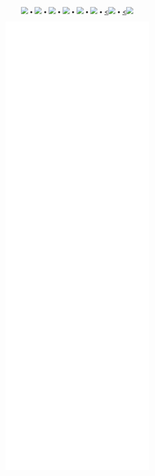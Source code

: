 <p align="center">
  <a href="https://twitter.com/intent/follow?screen_name=jeff_foley&tw_p=followbutton"><img src="https://img.shields.io/twitter/follow/jeff_foley.svg?logo=twitter"></a> •
  <a href="https://discord.gg/rtN8GMd"><img src="https://img.shields.io/discord/433729817918308352.svg?logo=discord&style=flat-square"></a> •
  <a href="https://www.linkedin.com/in/caffix/"><img src="https://img.shields.io/badge/-Jeff%20Foley-blue?style=flat-square&logo=Linkedin&logoColor=white&link=https://www.linkedin.com/in/caffix/"></a> •
  <a href="https://www.buymeacoffee.com/caffix"><img src="https://img.shields.io/badge/buy%20me%20a%20coffee-%23FFDD00.svg?&style=for-the-badge&logo=buy%20me%20a%20coffee&logoColor=black"></a> •
  <a href="https://www.paypal.me/caffix"><img src="https://img.shields.io/badge/paypal-%2300457C.svg?&style=for-the-badge&logo=paypal&logoColor=white"></a> •
  <a href="https://venmo.com/caffix"><img src="https://img.shields.io/badge/venmo-%233D95CE.svg?&style=for-the-badge&logo=venmo&logoColor=white"></a> •
  <a href="https://cash.app/$caffix"><<img src="https://img.shields.io/badge/-Cash_App-00C244?style=flat-square&logo=cashapp&logoColor=fff"></a> •
  <a href="https://github.com/sponsors/caffix"><<img src="https://img.shields.io/badge/github%20sponsors-%23EA4AAA.svg?&style=for-the-badge&logo=github%20sponsors&logoColor=white"></a>
</p>

<p align="center"><a href="https://github.com/sponsors/caffix"><img src="./github-metrics.svg"></a></p>